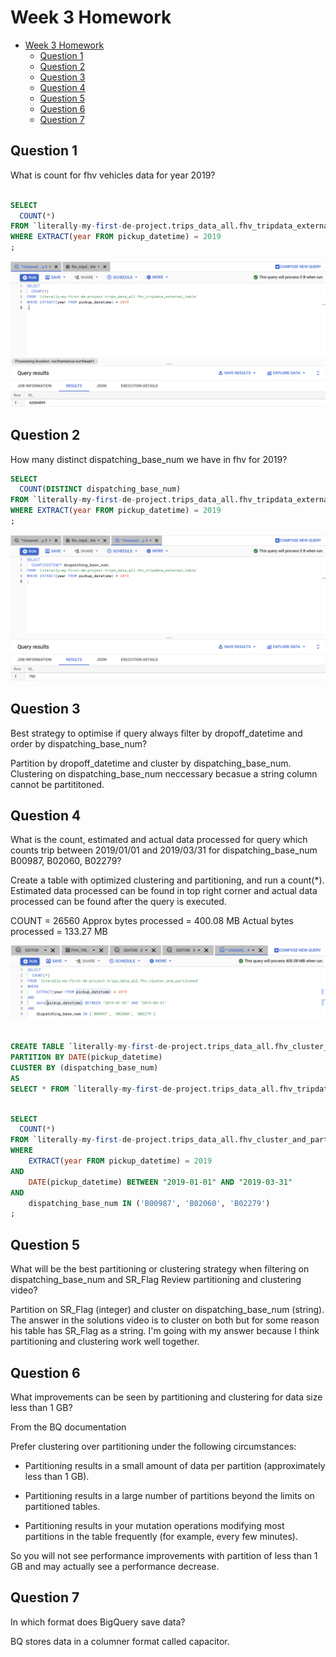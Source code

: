 # Week 3 Homework

- [Week 3 Homework](#week-3-homework)
  - [Question 1](#question-1)
  - [Question 2](#question-2)
  - [Question 3](#question-3)
  - [Question 4](#question-4)
  - [Question 5](#question-5)
  - [Question 6](#question-6)
  - [Question 7](#question-7)

## Question 1

What is count for fhv vehicles data for year 2019?

```sql

SELECT 
  COUNT(*) 
FROM `literally-my-first-de-project.trips_data_all.fhv_tripdata_external_table` 
WHERE EXTRACT(year FROM pickup_datetime) = 2019
;
```

![answer 1](w3_q1.png)

## Question 2

How many distinct dispatching_base_num we have in fhv for 2019?

```sql
SELECT 
  COUNT(DISTINCT dispatching_base_num)
FROM `literally-my-first-de-project.trips_data_all.fhv_tripdata_external_table` 
WHERE EXTRACT(year FROM pickup_datetime) = 2019
;
```
![answer 1](w3_q2.png)

## Question 3

Best strategy to optimise if query always filter by dropoff_datetime and order by dispatching_base_num?

Partition by dropoff_datetime and cluster by dispatching_base_num.  Clustering on dispatching_base_num neccessary becasue a string column cannot be partititoned.

## Question 4

What is the count, estimated and actual data processed for query which counts trip between 2019/01/01 and 2019/03/31 for dispatching_base_num B00987, B02060, B02279?

Create a table with optimized clustering and partitioning, and run a count(*). Estimated data processed can be found in top right corner and actual data processed can be found after the query is executed.

COUNT = 26560
Approx bytes processed = 400.08 MB
Actual bytes processed = 133.27 MB

![answer 1](w3_q4_a.png)

```sql

CREATE TABLE `literally-my-first-de-project.trips_data_all.fhv_cluster_and_partitoned`
PARTITION BY DATE(pickup_datetime)
CLUSTER BY (dispatching_base_num)
AS
SELECT * FROM `literally-my-first-de-project.trips_data_all.fhv_tripdata_external_table`;

```

```sql

SELECT 
  COUNT(*)
FROM `literally-my-first-de-project.trips_data_all.fhv_cluster_and_partitoned` 
WHERE 
    EXTRACT(year FROM pickup_datetime) = 2019
AND
    DATE(pickup_datetime) BETWEEN "2019-01-01" AND "2019-03-31"
AND 
    dispatching_base_num IN ('B00987', 'B02060', 'B02279')
;

```

## Question 5

What will be the best partitioning or clustering strategy when filtering on dispatching_base_num and SR_Flag
Review partitioning and clustering video?

Partition on SR_Flag (integer) and cluster on dispatching_base_num (string).  The answer in the solutions video is to cluster on both but for some reason his table has SR_Flag as a string.  I'm going with my answer because I think partitioning and clustering work well together.

## Question 6

What improvements can be seen by partitioning and clustering for data size less than 1 GB?

From the BQ documentation

Prefer clustering over partitioning under the following circumstances:

- Partitioning results in a small amount of data per partition (approximately less than 1 GB).
  
- Partitioning results in a large number of partitions beyond the limits on partitioned tables.

- Partitioning results in your mutation operations modifying most partitions in the table frequently (for example, every few minutes).

So you will not see performance improvements with partition of less than 1 GB and may actually see a performance decrease.

## Question 7

In which format does BigQuery save data?

BQ stores data in a columner format called capacitor.
